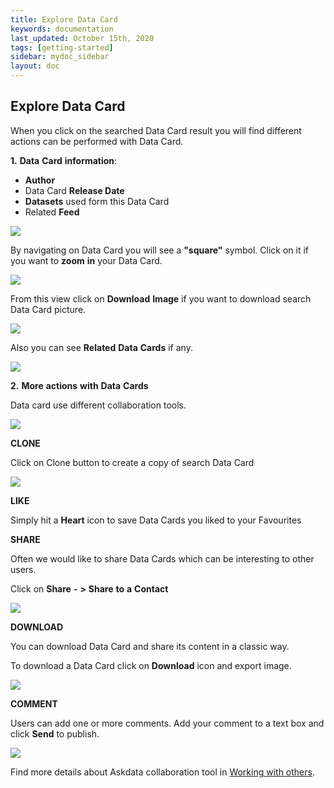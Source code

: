 ```yaml
---
title: Explore Data Card
keywords: documentation
last_updated: October 15th, 2020
tags: [getting-started]
sidebar: mydoc_sidebar
layout: doc
---
```


## Explore Data Card

When you click on the searched Data Card result you will find different actions can be performed with Data Card.

**1.** **Data** **Card** **information**:

 - **Author**
 - Data Card **Release Date**
 - **Datasets** used form this Data Card
 - Related **Feed**

<img src="/media/user-guide/expdc_1.png" class="image-doc p-3">

By navigating on Data Card you will see a **"square"** symbol. Click on it if you want to **zoom** **in** your Data Card. 

<img src="/media/user-guide/expdc_2.png" class="image-doc p-3">

From this view click on **Download** **Image** if you want to download search Data Card picture.

<img src="/media/user-guide/expdc_3.png" class="image-doc p-3">

Also you can see **Related** **Data** **Cards** if any.

<img src="/media/user-guide/expdc_4.png" class="image-doc p-3">

**2.** **More** **actions** **with** **Data** **Cards**

Data card use different collaboration tools.

<img src="/media/user-guide/expdc_5.png" class="image-doc p-3">

**CLONE**

Click on Clone button to create a copy of search Data Card

<img src="/media/user-guide/expdc_6.png" class="image-doc p-3">

**LIKE**

Simply hit a **Heart** icon to save Data Cards you liked to your Favourites

**SHARE**

Often we would like to share Data Cards which can be interesting to other users.

Click on **Share** **-** **>** **Share** **to** **a** **Contact**

<img src="/media/user-guide/expdc_7.png" class="image-doc p-3">

**DOWNLOAD**

You can download Data Card and share its content in a classic way. 

To download a Data Card click on **Download** icon and export image.

<img src="/media/user-guide/expdc_8.png" class="image-doc p-3">

**COMMENT**

Users can add one or more comments. Add your comment to a text box and click **Send** to publish.

<img src="/media/user-guide/expdc_9.png" class="image-doc p-3">

Find more details about Askdata collaboration tool in [Working with others](/docs/working-with-others).













 








    
